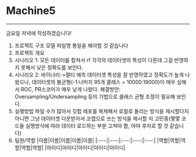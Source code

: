# Machine5
---
금요일 저녁에 작성하겠습니다!
1. 프로젝트 구조
  모델 파일명 통일을 해야할 것 같습니다
2. 프로젝트 개요
  1. 시나리오 1: 모든 데이터를 합쳐서 rf
    각각의 데이터셋의 특성이 다른데 그걸 반영하지 못해서 낮은 정확도를 보인다.
  2. 시나리오 2: 바이너리->멀티 예측
    데이터셋 특성을 잘 반영하였고 정확도가 높게 나왔으나, 데이터셋의 불균형(-1:나머지 95개 클래스 = 10000:19000)이 매우 심해서 ROC, PR스코어가 매우 낮게 나왔다.
    해결방안: Oversampling/Undersampling 등의 기법으로 클래스 균형 조정이 필요해 보인다.
3. 실행방법
  파일 수가 많아서 깃헙 레포를 복제해서 로컬로 돌리는 방식을 제시할다지 아니면 그냥 데이터셋 다운받아서 코랩으로 쓰는 방식을 제시할 지 고민중(몇몇 코드들 실행방식에 따라 데이터 로드하는 부분 고쳐야 함, 아마 후자로 할 것 같습니다)
4. 팀원/역할
|이름|이름|이름|이름|이름|
|:---:|:---:|:---:|:---:|:---:|
|역할|역할|역할|역할|역할|
|아이디|아이디|아이디|아이디|아이디|